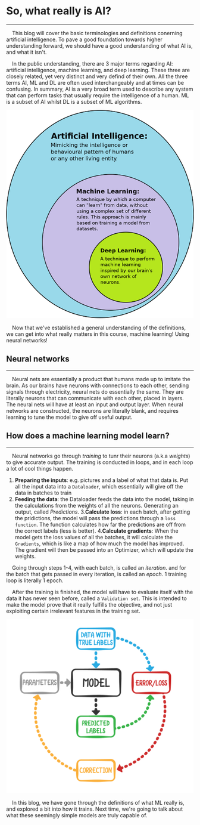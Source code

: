 # So, what really is AI?

___

&nbsp;&nbsp;&nbsp;&nbsp;This blog will cover the basic terminologies and definitions conerning artificial intelligence. To pave a good foundation towards higher understanding forward, we should have a good understanding of what AI is, and what it isn't.

&nbsp;&nbsp;&nbsp;&nbsp;In the public understanding, there are 3 major terms regarding AI: artificial intelligence, machine learning, and deep learning. These three are closely related, yet very distinct and very defind of their own. All the three terms AI, ML and DL are often used interchangeably and at times can be confusing.  In summary, AI is a very broad term used to describe any system that can perform tasks that usually require the intelligence of a human. ML is a subset of AI whilst DL is a subset of ML algorithms.

![Subsets](source1.png "subsets")

&nbsp;&nbsp;&nbsp;&nbsp;Now that we've established a general understanding of the definitions, we can get into what really matters in this course, machine learning! Using neural networks!

## Neural networks

___

&nbsp;&nbsp;&nbsp;&nbsp;Neural nets are essentially a product that humans made up to imitate the brain. As our brains have neurons with connections to each other, sending signals through electricity, neural nets do essentially the same. They are literally neurons that can communicate with each other, placed in layers. The neural nets will have at least an input and output layer. When neural networks are constructed, the neurons are literally blank, and requires learning to tune the model to give off useful output.

##  How does a machine learning model learn?

___

&nbsp;&nbsp;&nbsp;&nbsp;Neural networks go through *training* to tunr their neurons (a.k.a *weights*) to give accurate output. The training is conducted in loops, and in each loop a lot of cool things happen.
1. **Preparing the inputs**: e.g. pictures and a label of what that data is. Put all the input data into a `Dataloader`, which essentially will give off the data in batches to train
2. **Feeding the data**: the Dataloader feeds the data into the model, taking in the calculations from the weights of all the neurons. Generating an output, called *Predictions*.
3.**Calculate loss**: in each batch, after getting the pridictions, the model will pass the predictions through a `loss function`. The function calculates how far the predictions are off from the correct labels (less is better).
4.**Calculate gradients**: When the model gets the loss values of all the batches, it will calculate the `Gradients`, which is like a map of how much the model has improved. The gradient will then be passed into an Optimizer, which will update the weights.

&nbsp;&nbsp;&nbsp;&nbsp;Going through steps 1-4, with each batch, is called an *iteration*. and for the batch that gets passed in every iteration, is called an *epoch*. 1 training loop is literally 1 epoch.

&nbsp;&nbsp;&nbsp;&nbsp;After the training is finished, the model will have to evaluate itself with the data it has never seen before, called a `Validation set`. This is intended to make the model prove that it really fulfills the objective, and not just exploiting certain irrelevant features in the training set.

![training loop](source2.png "training loop visualized")

&nbsp;&nbsp;&nbsp;&nbsp;In this blog, we have gone through the definitions of what ML really is, and explored a bit into how it trains. Next time, we're going to talk about what these seemingly simple models are truly capable of.